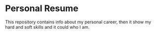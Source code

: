# Personal Resume

This repository contains info about my personal career, then it show my hard and soft skills and it could who I am.